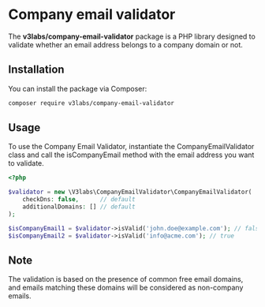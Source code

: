 Company email validator
=
The **v3labs/company-email-validator** package is a PHP library designed 
to validate whether an email address belongs to a company domain or not.

Installation
-
You can install the package via Composer:
```bash
composer require v3labs/company-email-validator
```

Usage
-
To use the Company Email Validator, instantiate the CompanyEmailValidator 
class and call the isCompanyEmail method with the email address you 
want to validate.

```php
<?php

$validator = new \V3labs\CompanyEmailValidator\CompanyEmailValidator(
    checkDns: false,      // default
    additionalDomains: [] // default
);

$isCompanyEmail1 = $validator->isValid('john.doe@example.com'); // false
$isCompanyEmail2 = $validator->isValid('info@acme.com'); // true
```

Note
-
The validation is based on the presence of common free email domains, 
and emails matching these domains will be considered as non-company emails.